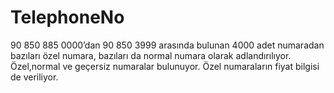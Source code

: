 # TelephoneNo
90 850 885 0000’dan 90 850 3999 arasında bulunan 4000 adet numaradan bazıları özel numara, bazıları da normal numara olarak
adlandırılıyor. Özel,normal ve geçersiz numaralar bulunuyor. Özel numaraların fiyat bilgisi de veriliyor.

